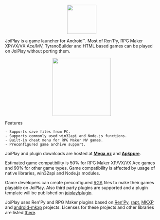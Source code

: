 <p align="center"><img src="https://joiplay.github.io/assets/icon.png" width="96" /></p>

JoiPlay is a game launcher for Android™. Most of Ren'Py, RPG Maker XP/VX/VX Ace/MV, TyranoBuilder and HTML based games can be played on JoiPlay without porting them.

<p align="center"><img src="https://joiplay.github.io/assets/deviceart.png" width="192" /></p>

Features

    - Supports save files from PC.
    - Supports commonly used win32api and Node.js functions.
    - Built-in cheat menu for RPG Maker MV games.
    - Preconfigured game archive support.
   
JoiPlay and plugin downloads are hosted at **[Mega.nz](https://mega.nz/#F!dkgGFIgA!5gm4NhlzYIGgQcndNuAXnw)** and **[Apkpure](https://m.apkpure.com/developer?id=8814502)**.


Estimated game compatibility is 50% for RPG Maker XP/VX/VX Ace games and 90% for other game types. Game compatibility is affected by usage of native libraries, win32api and Node.js modules.

Game developers can create preconfigured [RGA](https://github.com/joiplay/rga) files to make their games playable on JoiPlay. Also third party plugins are supported and a plugin template will be published on [joiplay/plugin](https://github.com/joiplay/plugin).

JoiPlay uses Ren'Py and RPG Maker plugins based on [Ren'Py](https://github.com/renpy/renpy), [rapt](https://github.com/renpy/rapt), [MKXP](https://github.com/pulsejet/mkxp) and [android-mkxp](https://github.com/pulsejet/android-mkxp) projects. Licenses for these projects and other libraries are listed [there](https://joiplay.github.io/License.md).